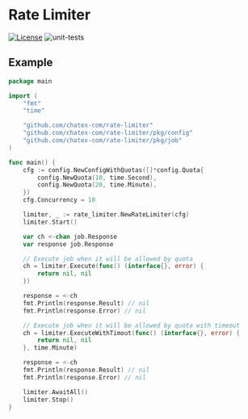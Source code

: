 # Rate Limiter

<a href="https://opensource.org/licenses/Apache-2.0" rel="nofollow"><img src="https://img.shields.io/badge/license-Apache%202-blue" alt="License" style="max-width:100%;"></a>
![unit-tests](https://github.com/chatex-com/rate-limiter/workflows/unit-tests/badge.svg)

## Example

```go
package main

import (
	"fmt"
	"time"

	"github.com/chatex-com/rate-limiter"
	"github.com/chatex-com/rate-limiter/pkg/config"
	"github.com/chatex-com/rate-limiter/pkg/job"
)

func main() {
	cfg := config.NewConfigWithQuotas([]*config.Quota{
		config.NewQuota(10, time.Second),
		config.NewQuota(20, time.Minute),
	})
	cfg.Concurrency = 10

	limiter, _ := rate_limiter.NewRateLimiter(cfg)
	limiter.Start()

	var ch <-chan job.Response
	var response job.Response

	// Execute job when it will be allowed by quota
	ch = limiter.Execute(func() (interface{}, error) {
		return nil, nil
	})

	response = <-ch
	fmt.Println(response.Result) // nil
	fmt.Println(response.Error) // nil

	// Execute job when it will be allowed by quota with timeout
	ch = limiter.ExecuteWithTimout(func() (interface{}, error) {
		return nil, nil
	}, time.Minute)

	response = <-ch
	fmt.Println(response.Result) // nil
	fmt.Println(response.Error) // nil

	limiter.AwaitAll()
	limiter.Stop()
}
```
